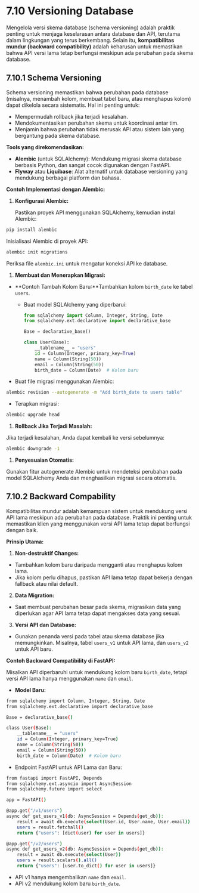 # 7.10 Versioning Database

Mengelola versi skema database (schema versioning) adalah praktik penting untuk menjaga keselarasan antara database dan API, terutama dalam lingkungan yang terus berkembang. Selain itu, **kompatibilitas mundur (backward compatibility)** adalah keharusan untuk memastikan bahwa API versi lama tetap berfungsi meskipun ada perubahan pada skema database.

## 7.10.1 Schema Versioning

Schema versioning memastikan bahwa perubahan pada database (misalnya, menambah kolom, membuat tabel baru, atau menghapus kolom) dapat dikelola secara sistematis. Hal ini penting untuk:

- Mempermudah rollback jika terjadi kesalahan.
- Mendokumentasikan perubahan skema untuk koordinasi antar tim.
- Menjamin bahwa perubahan tidak merusak API atau sistem lain yang bergantung pada skema database.

**Tools yang direkomendasikan:**

- **Alembic** (untuk SQLAlchemy): Mendukung migrasi skema database berbasis Python, dan sangat cocok digunakan dengan FastAPI.
- **Flyway** atau **Liquibase**: Alat alternatif untuk database versioning yang mendukung berbagai platform dan bahasa.

**Contoh Implementasi dengan Alembic:**

1. **Konfigurasi Alembic:**

   Pastikan proyek API menggunakan SQLAlchemy, kemudian instal Alembic:


```bash
pip install alembic
```

Inisialisasi Alembic di proyek API:

```bash
alembic init migrations
```

Periksa file `alembic.ini` untuk mengatur koneksi API ke database.

1. **Membuat dan Menerapkan Migrasi:**
- **Contoh Tambah Kolom Baru:**Tambahkan kolom `birth_date` ke tabel `users`.
    - Buat model SQLAlchemy yang diperbarui:

      ```python
      from sqlalchemy import Column, Integer, String, Date
      from sqlalchemy.ext.declarative import declarative_base
      
      Base = declarative_base()
      
      class User(Base):
          __tablename__ = "users"
          id = Column(Integer, primary_key=True)
          name = Column(String(50))
          email = Column(String(50))
          birth_date = Column(Date)  # Kolom baru
      ```

- Buat file migrasi menggunakan Alembic:

```bash
alembic revision --autogenerate -m "Add birth_date to users table"
```

- Terapkan migrasi:

```bash
alembic upgrade head
```

1. **Rollback Jika Terjadi Masalah:**

Jika terjadi kesalahan, Anda dapat kembali ke versi sebelumnya:

```bash
alembic downgrade -1
```

1. **Penyesuaian Otomatis:**

Gunakan fitur autogenerate Alembic untuk mendeteksi perubahan pada model SQLAlchemy Anda dan menghasilkan migrasi secara otomatis.

## 7.10.2 Backward Compability

Kompatibilitas mundur adalah kemampuan sistem untuk mendukung versi API lama meskipun ada perubahan pada database. Praktik ini penting untuk memastikan klien yang menggunakan versi API lama tetap dapat berfungsi dengan baik.

**Prinsip Utama:**

1. **Non-destruktif Changes:**
- Tambahkan kolom baru daripada mengganti atau menghapus kolom lama.
- Jika kolom perlu dihapus, pastikan API lama tetap dapat bekerja dengan fallback atau nilai default.
2. **Data Migration:**
- Saat membuat perubahan besar pada skema, migrasikan data yang diperlukan agar API lama tetap dapat mengakses data yang sesuai.
3. **Versi API dan Database:**
- Gunakan penanda versi pada tabel atau skema database jika memungkinkan. Misalnya, tabel `users_v1` untuk API lama, dan `users_v2` untuk API baru.

**Contoh Backward Compatibility di FastAPI:**

Misalkan API diperbaruhi untuk mendukung kolom baru `birth_date`, tetapi versi API lama hanya menggunakan `name` dan `email`.

- **Model Baru:**

```bash
from sqlalchemy import Column, Integer, String, Date
from sqlalchemy.ext.declarative import declarative_base

Base = declarative_base()

class User(Base):
    __tablename__ = "users"
    id = Column(Integer, primary_key=True)
    name = Column(String(50))
    email = Column(String(50))
    birth_date = Column(Date)  # Kolom baru
```

- Endpoint FastAPI untuk API Lama dan Baru:

```bash
from fastapi import FastAPI, Depends
from sqlalchemy.ext.asyncio import AsyncSession
from sqlalchemy.future import select

app = FastAPI()

@app.get("/v1/users")
async def get_users_v1(db: AsyncSession = Depends(get_db)):
    result = await db.execute(select(User.id, User.name, User.email))
    users = result.fetchall()
    return {"users": [dict(user) for user in users]}

@app.get("/v2/users")
async def get_users_v2(db: AsyncSession = Depends(get_db)):
    result = await db.execute(select(User))
    users = result.scalars().all()
    return {"users": [user.to_dict() for user in users]}
```

- API v1 hanya mengembalikan `name` dan `email`.
- API v2 mendukung kolom baru `birth_date`.